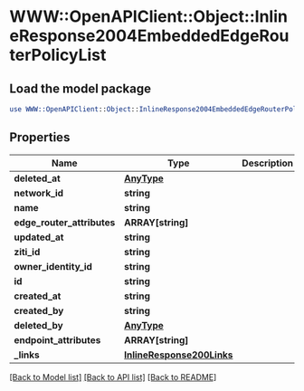 # WWW::OpenAPIClient::Object::InlineResponse2004EmbeddedEdgeRouterPolicyList

## Load the model package
```perl
use WWW::OpenAPIClient::Object::InlineResponse2004EmbeddedEdgeRouterPolicyList;
```

## Properties
Name | Type | Description | Notes
------------ | ------------- | ------------- | -------------
**deleted_at** | [**AnyType**](.md) |  | 
**network_id** | **string** |  | 
**name** | **string** |  | 
**edge_router_attributes** | **ARRAY[string]** |  | 
**updated_at** | **string** |  | 
**ziti_id** | **string** |  | 
**owner_identity_id** | **string** |  | 
**id** | **string** |  | 
**created_at** | **string** |  | 
**created_by** | **string** |  | 
**deleted_by** | [**AnyType**](.md) |  | 
**endpoint_attributes** | **ARRAY[string]** |  | 
**_links** | [**InlineResponse200Links**](InlineResponse200Links.md) |  | 

[[Back to Model list]](../README.md#documentation-for-models) [[Back to API list]](../README.md#documentation-for-api-endpoints) [[Back to README]](../README.md)



